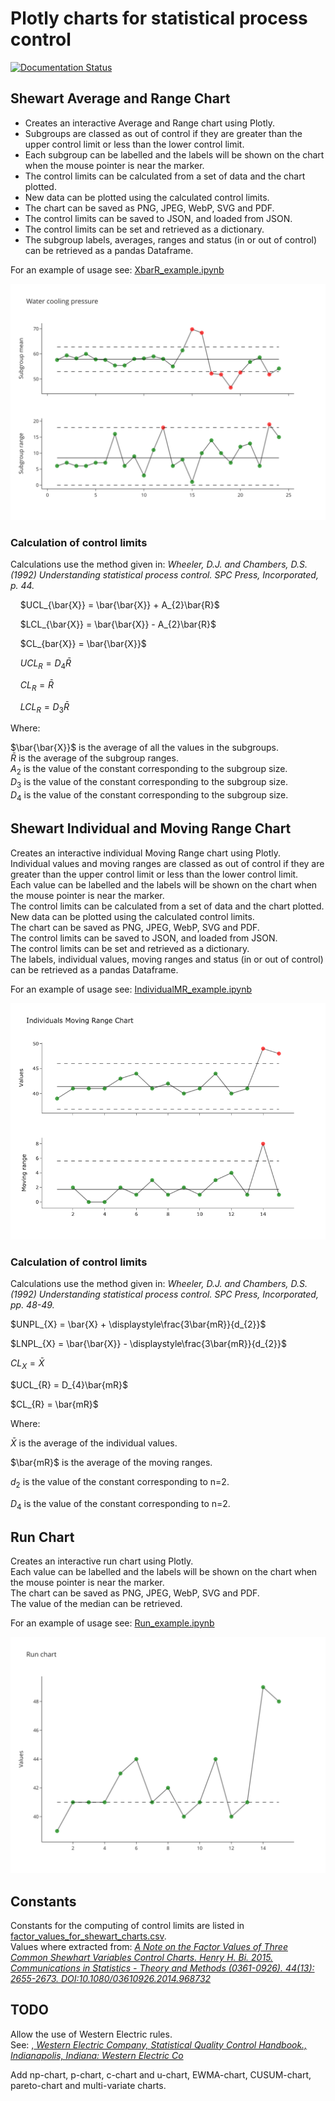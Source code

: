 # Plotly charts for statistical process control

[![Documentation Status](https://readthedocs.org/projects/plotly-spc-charts/badge/?version=latest)](https://plotly-spc-charts.readthedocs.io/en/latest/?badge=latest)

## Shewart Average and Range Chart
* Creates an interactive Average and Range chart using Plotly.  
* Subgroups are classed as out of control if they are greater than the upper control limit or less than the lower control limit.  
* Each subgroup can be labelled and the labels will be shown on the chart when the mouse pointer is near the marker.  
* The control limits can be calculated from a set of data and the chart plotted.  
* New data can be plotted using the calculated control limits.  
* The chart can be saved as PNG, JPEG, WebP, SVG and PDF.  
* The control limits can be saved to JSON, and  loaded from JSON.  
* The control limits can be set and retrieved as a dictionary.  
* The subgroup labels, averages, ranges and status (in or out of control) can be retrieved as a pandas Dataframe.

For an example of usage see: [XbarR_example.ipynb](https://github.com/joolian/plotly_spc_charts/blob/main/examples/XbarR/XbarR_example.ipynb)

![XbarR_chart.svg](https://github.com/joolian/plotly_spc_charts/blob/package/examples/XbarR/chart_image.svg)


### Calculation of control limits
Calculations use the method given in: <em>Wheeler, D.J. and Chambers, D.S. (1992) Understanding statistical process control. SPC Press, Incorporated, p. 44.</em>  

&nbsp;&nbsp;&nbsp;&nbsp;$UCL_{\bar{X}} = \bar{\bar{X}} + A_{2}\bar{R}$  
  
&nbsp;&nbsp;&nbsp;&nbsp;$LCL_{\bar{X}} = \bar{\bar{X}} - A_{2}\bar{R}$  

&nbsp;&nbsp;&nbsp;&nbsp;$CL_{bar{X}} = \bar{\bar{X}}$
  
&nbsp;&nbsp;&nbsp;&nbsp;$UCL_{R} = D_{4}\bar{R}$  
  
&nbsp;&nbsp;&nbsp;&nbsp;$CL_{R} = \bar{R}$  
  
&nbsp;&nbsp;&nbsp;&nbsp;$LCL_{R} = D_{3}\bar{R}$

Where:

$\bar{\bar{X}}$ is the average of all the values in the subgroups.  
$\bar{R}$ is the average of the subgroup ranges.  
$A_{2}$ is the value of the constant corresponding to the subgroup size.  
$D_{3}$ is the value of the constant corresponding to the subgroup size.  
$D_{4}$ is the value of the constant corresponding to the subgroup size.

## Shewart Individual and Moving Range Chart
Creates an interactive individual Moving Range chart using Plotly.  
Individual values and moving ranges are classed as out of control if they are greater than the upper control limit or less than the lower control limit.  
Each value can be labelled and the labels will be shown on the chart when the mouse pointer is near the marker.  
The control limits can be calculated from a set of data and the chart plotted.  
New data can be plotted using the calculated control limits.  
The chart can be saved as PNG, JPEG, WebP, SVG and PDF.  
The control limits can be saved to JSON, and  loaded from JSON.  
The control limits can be set and retrieved as a dictionary.  
The labels, individual values, moving ranges and status (in or out of control) can be retrieved as a pandas Dataframe.

For an example of usage see: [IndividualMR_example.ipynb](https://github.com/joolian/plotly_spc_charts/blob/main/examples/IndividualMR/IndividualMR_example.ipynb)

![chart_image.png](https://github.com/joolian/plotly_spc_charts/blob/main/examples/IndividualMR/chart_image.png)

### Calculation of control limits
Calculations use the method given in: <em>Wheeler, D.J. and Chambers, D.S. (1992) Understanding statistical process control. SPC Press, Incorporated, pp. 48-49.</em>  

$UNPL_{X} = \bar{X} + \displaystyle\frac{3\bar{mR}}{d_{2}}$

$LNPL_{X} = \bar{\bar{X}} - \displaystyle\frac{3\bar{mR}}{d_{2}}$

$CL_{X} = \bar{X}$

$UCL_{R} = D_{4}\bar{mR}$  

$CL_{R} = \bar{mR}$  

Where:  

$\bar{X}$ is the average of the individual values.

$\bar{mR}$ is the average of the moving ranges. 

$d_{2}$ is the value of the constant corresponding to n=2.  

$D_{4}$ is the value of the constant corresponding to n=2.  

 ## Run Chart
Creates an interactive run chart using Plotly.  
Each value can be labelled and the labels will be shown on the chart when the mouse pointer is near the marker.  
The chart can be saved as PNG, JPEG, WebP, SVG and PDF.  
The value of the median can be retrieved.  

For an example of usage see: [Run_example.ipynb](https://github.com/joolian/plotly_spc_charts/blob/main/examples/Run/Run_example.ipynb)  

![chart_image.svg](https://github.com/joolian/plotly_spc_charts/blob/main/examples/Run/chart_image.svg)

## Constants
Constants for the computing of control limits are listed in [factor_values_for_shewart_charts.csv](https://github.com/joolian/plotly_spc_charts/blob/main/spc_charts/factor_values_for_shewart_charts.csv).  
Values where extracted from: 
<em>[A Note on the Factor Values of Three Common Shewhart Variables Control Charts. Henry H. Bi. 2015. Communications in Statistics - Theory and Methods (0361-0926). 44(13): 2655-2673. DOI:10.1080/03610926.2014.968732](https://www.researchgate.net/publication/275236350_A_Note_on_the_Factor_Values_of_Three_Common_Shewhart_Variables_Control_Charts_Henry_H_Bi_2015_Communications_in_Statistics_-_Theory_and_Methods_0361-0926_4413_2655-2673_httpdxdoiorg1010800361092620149)</em>

## TODO
Allow the use of Western Electric rules.  
See: ,<em>[ Western Electric Company, Statistical Quality Control Handbook., Indianapolis, Indiana: Western Electric Co](https://www.westernelectric.com/library#technical)</em>

Add np-chart, p-chart, c-chart and u-chart, EWMA-chart, CUSUM-chart, pareto-chart and multi-variate charts.
